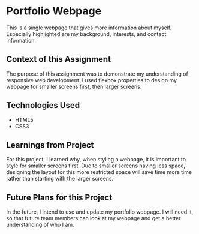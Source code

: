 # Portfolio Webpage
This is a single webpage that gives more information about myself. Especially highlighted are my background, interests, and contact information.

## Context of this Assignment
The purpose of this assignment was to demonstrate my understanding of responsive web development. I used flexbox properties to design my webpage for smaller screens first, then larger screens.

## Technologies Used
- HTML5
- CSS3

## Learnings from Project
For this project, I learned why, when styling a webpage, it is important to style for smaller screens first. Due to smaller screens having less space, designing the layout for this more restricted space will save time more time rather than starting with the larger screens.

## Future Plans for this Project
In the future, I intend to use and update my portfolio webpage. I will need it, so that future team members can look at my webpage and get a better understanding of who I am.